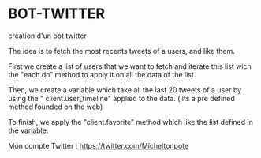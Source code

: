 # BOT-TWITTER
création d'un bot twitter

The idea is to fetch the most recents tweets of a users, and like them.

First we create a list of users that we want to fetch and iterate this list wich the "each do" method to apply it on all the data of the list.

Then, we create a variable which take all the last 20 tweets of a user by using the " client.user_timeline" applied to the data. ( its a pre defined method founded on the web)

To finish, we apply the "client.favorite" method which like the list defined in the variable.

Mon compte Twitter : https://twitter.com/Micheltonpote
